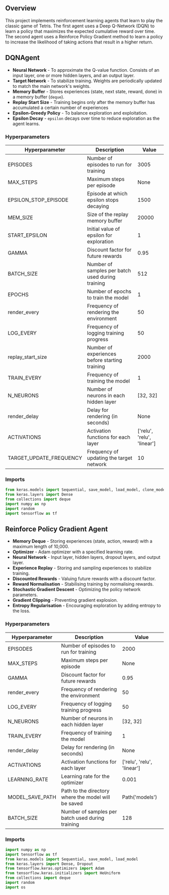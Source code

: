 ## Overview
This project implements reinforcement learning agents that learn to play the classic game of Tetris. 
The first agent uses a Deep Q-Network (DQN) to learn a policy that maximizes the expected cumulative reward over time.
The second agent uses a Reinforce Policy Gradient method to learn a policy to increase the likelihood of taking actions that result in a higher return.


## DQNAgent
* **Neural Network** - To approximate the Q-value function. Consists of an input layer, one or more hidden layers, and an output layer.
* **Target Network** - To stabilize training. Weights are periodically updated to match the main network's weights.
* **Memory Buffer** - Stores experiences (state, next state, reward, done) in a memory buffer (`deque`).
* **Replay Start Size** - Training begins only after the memory buffer has accumulated a certain number of experiences
* **Epsilon-Greedy Policy** - To balance exploration and exploitation.
* **Epsilon Decay** - `epsilon` decays over time to reduce exploration as the agent learns.

### Hyperparameters

| Hyperparameter             | Description                                     | Value                         |
|----------------------------|-------------------------------------------------|-------------------------------|
| EPISODES                   | Number of episodes to run for training          | 3005                          |
| MAX_STEPS                  | Maximum steps per episode                       | None                          |
| EPSILON_STOP_EPISODE       | Episode at which epsilon stops decaying         | 1500                          |
| MEM_SIZE                   | Size of the replay memory buffer                | 20000                         |
| START_EPSILON              | Initial value of epsilon for exploration        | 1                             |
| GAMMA                      | Discount factor for future rewards              | 0.95                          |
| BATCH_SIZE                 | Number of samples per batch used during training| 512                           |
| EPOCHS                     | Number of epochs to train the model             | 1                             |
| render_every               | Frequency of rendering the environment          | 50                            |
| LOG_EVERY                  | Frequency of logging training progress          | 50                            |
| replay_start_size          | Number of experiences before starting training  | 2000                          |
| TRAIN_EVERY                | Frequency of training the model                 | 1                             |
| N_NEURONS                  | Number of neurons in each hidden layer          | [32, 32]                      |
| render_delay               | Delay for rendering (in seconds)                | None                          |
| ACTIVATIONS                | Activation functions for each layer             | ['relu', 'relu', 'linear']    |
| TARGET_UPDATE_FREQUENCY    | Frequency of updating the target network        | 10                            |


### Imports

```python
from keras.models import Sequential, save_model, load_model, clone_model
from keras.layers import Dense
from collections import deque
import numpy as np
import random
import tensorflow as tf
```

## Reinforce Policy Gradient Agent
* **Memory Deque** - Storing experiences (state, action, reward) with a maximum length of 10,000.
* **Optimizer** - Adam optimizer with a specified learning rate.
* **Neural Network** - Input layer, hidden layers, dropout layers, and output layer.
* **Experience Replay** - Storing and sampling experiences to stabilize training.
* **Discounted Rewards** - Valuing future rewards with a discount factor.
* **Reward Normalisation** - Stabilising training by normalising rewards.
* **Stochastic Gradient Descent** - Optimizing the policy network parameters.
* **Gradient Clipping** - Preventing gradient explosion.
* **Entropy Regularisation** - Encouraging exploration by adding entropy to the loss. 

### Hyperparameters

| Hyperparameter  | Description                                       | Value                 |
|-----------------|---------------------------------------------------|-----------------------|
| EPISODES        | Number of episodes to run for training            | 2000                  |
| MAX_STEPS       | Maximum steps per episode                         | None                  |
| GAMMA           | Discount factor for future rewards                | 0.95                  |
| render_every    | Frequency of rendering the environment            | 50                    |
| LOG_EVERY       | Frequency of logging training progress            | 50                    |
| N_NEURONS       | Number of neurons in each hidden layer            | [32, 32]              |
| TRAIN_EVERY     | Frequency of training the model                   | 1                     |
| render_delay    | Delay for rendering (in seconds)                  | None                  |
| ACTIVATIONS     | Activation functions for each layer               | ['relu', 'relu', 'linear'] |
| LEARNING_RATE   | Learning rate for the optimizer                   | 0.001                 |
| MODEL_SAVE_PATH | Path to the directory where the model will be saved| Path('models')        |
| BATCH_SIZE      | Number of samples per batch used during training  | 128                   |



### Imports

```python
import numpy as np
import tensorflow as tf
from keras.models import Sequential, save_model, load_model
from keras.layers import Dense, Dropout
from tensorflow.keras.optimizers import Adam
from tensorflow.keras.initializers import HeUniform
from collections import deque
import random
import os
```

